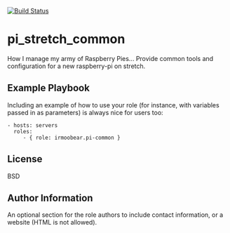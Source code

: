 [![Build Status](https://travis-ci.com/IRMooBear/pi_stretch_common.svg?branch=master)](https://travis-ci.com/IRMooBear/pi_stretch_common)

pi_stretch_common
=========

How I manage my army of Raspberry Pies...  Provide common tools and configuration for a new raspberry-pi on stretch.

Example Playbook
----------------

Including an example of how to use your role (for instance, with variables passed in as parameters) is always nice for users too:

    - hosts: servers
      roles:
         - { role: irmoobear.pi-common }

License
-------

BSD

Author Information
------------------

An optional section for the role authors to include contact information, or a website (HTML is not allowed).